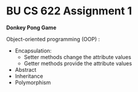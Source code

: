 # BU CS 622 Assignment 1

**Donkey Pong Game**

Object-oriented programming (OOP) :
* Encapsulation:
    * Setter methods change the attribute values
    * Getter methods provide the attribute values
* Abstract
* Inheritance
* Polymorphism